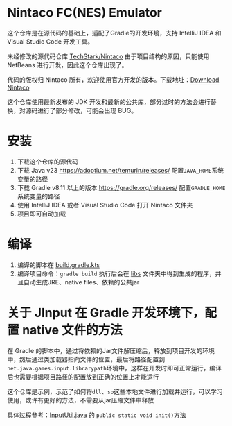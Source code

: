 # Nintaco FC(NES) Emulator

这个仓库是在源代码的基础上，适配了Gradle的开发环境，支持 IntelliJ IDEA 和 Visual Studio Code 开发工具。

未经修改的源代码仓库 [TechStark/Nintaco](https://github.com/TechStark/Nintaco) 由于项目结构的原因，只能使用 NetBeans
进行开发，因此这个仓库出现了。

代码的版权归 Nintaco 所有，欢迎使用官方开发的版本。下载地址：[Download Nintaco](https://nintaco.com/index.html)

这个仓库使用最新发布的 JDK 开发和最新的公共库，部分过时的方法会进行替换，对源码进行了部分修改，可能会出现 BUG。

# 安装

1. 下载这个仓库的源代码
2. 下载 Java v23 https://adoptium.net/temurin/releases/ 配置`JAVA_HOME`系统变量的路径
3. 下载 Gradle v8.11 以上的版本 https://gradle.org/releases/ 配置`GRADLE_HOME`系统变量的路径
4. 使用 IntelliJ IDEA 或者 Visual Studio Code 打开 Nintaco 文件夹
5. 项目即可自动加载

# 编译

1. 编译的脚本在 [build.gradle.kts](build.gradle.kts)
2. 编译项目命令：`gradle build` 执行后会在 [libs](build/libs) 文件夹中得到生成的程序，并且自动生成JRE、native
   files、依赖的公共jar

# 关于 JInput 在 Gradle 开发环境下，配置 native 文件的方法

在 Gradle 的脚本中，通过将依赖的Jar文件解压缩后，释放到项目开发的环境中，然后通过类加载器指向文件的位置，最后将路径配置到
`net.java.games.input.librarypath`环境中，这样在开发时即可正常运行，编译后也需要根据项目路径的配置放到正确的位置上才能运行

这个仓库是示例，示范了如何将`dll`、`so`这些本地文件进行加载并运行，可以学习使用，或许有更好的方法，不需要从jar压缩文件中释放

具体过程参考：[InputUtil.java](src/main/java/nintaco/input/InputUtil.java) 的 `public static void init()`方法
